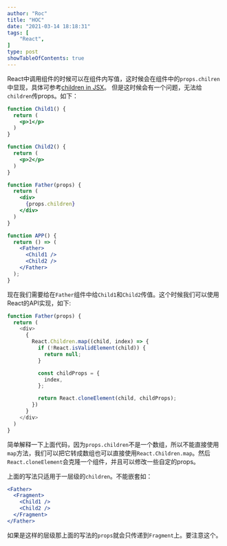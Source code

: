 ```yaml
---
author: "Roc"
title: "HOC"
date: "2021-03-14 18:18:31"
tags: [
    "React",
]
type: post
showTableOfContents: true
---
```


React中调用组件的时候可以在组件内写值，这时候会在组件中的`props.chilren`中显现，具体可参考[children in JSX](https://reactjs.org/docs/jsx-in-depth.html#children-in-jsx)。
但是这时候会有一个问题，无法给`children`传props。如下：

```jsx
function Child1() {
  return (
    <p>1</p>
  )
}

function Child2() {
  return (
    <p>2</p>
  )
}

function Father(props) {
  return (
    <div>
      {props.children}
    </div>
  )
}

function APP() {
  return () => (
    <Father>
      <Child1 />
      <Child2 />
    </Father>
  );
}
```

现在我们需要给在`Father`组件中给`Child1`和`Child2`传值。这个时候我们可以使用React的API实现，如下:

```js
function Father(props) {
  return (
    <div>
      {
        React.Children.map((child, index) => {
          if (!React.isValidElement(child)) {
            return null;
          }

          const childProps = {
            index,
          };

          return React.cloneElement(child, childProps);
        })
      }
    </div>
  )
}
```

简单解释一下上面代码，因为`props.children`不是一个数组，所以不能直接使用`map`方法，我们可以把它转成数组也可以直接使用`React.Children.map`。然后`React.cloneElement`会克隆一个组件，并且可以修改一些自定的props。

上面的写法只适用于一层级的`children`。不能嵌套如：

```jsx
<Father>
  <Fragment>
    <Child1 />
    <Child2 />
  </Fragment>
</Father>
```

如果是这样的层级那上面的写法的`props`就会只传递到`Fragment`上。要注意这个。
